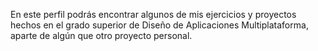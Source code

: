 <!---
- 👋 Hi, I’m @lumoba03
- 👀 I’m interested in ...
- 🌱 I’m currently learning ...
- 💞️ I’m looking to collaborate on ...
- 📫 How to reach me ...
--->
<!---
lumoba03/lumoba03 is a ✨ special ✨ repository because its `README.md` (this file) appears on your GitHub profile.
You can click the Preview link to take a look at your changes.
--->

En este perfil podrás encontrar algunos de mis ejercicios y proyectos hechos en el grado superior de Diseño de Aplicaciones Multiplataforma,
aparte de algún que otro proyecto personal.
